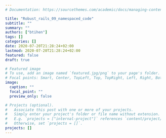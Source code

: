 ```yaml
---
# Documentation: https://sourcethemes.com/academic/docs/managing-content/

title: "Robust_rails_09_namespaced_code"
subtitle: ""
summary: ""
authors: ["btihen"]
tags: []
categories: []
date: 2020-07-20T21:28:24+02:00
lastmod: 2020-07-20T21:28:24+02:00
featured: false
draft: true

# Featured image
# To use, add an image named `featured.jpg/png` to your page's folder.
# Focal points: Smart, Center, TopLeft, Top, TopRight, Left, Right, BottomLeft, Bottom, BottomRight.
image:
  caption: ""
  focal_point: ""
  preview_only: false

# Projects (optional).
#   Associate this post with one or more of your projects.
#   Simply enter your project's folder or file name without extension.
#   E.g. `projects = ["internal-project"]` references `content/project/deep-learning/index.md`.
#   Otherwise, set `projects = []`.
projects: []
---
```

